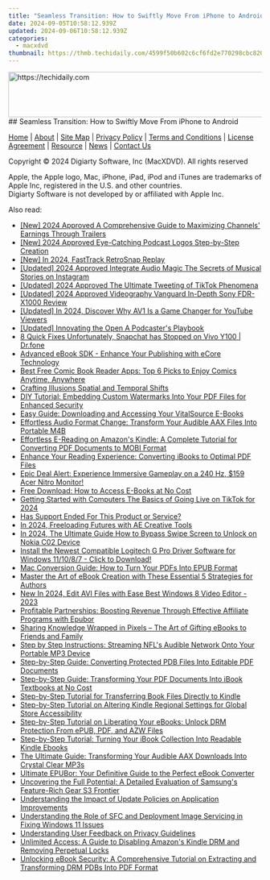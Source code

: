 ```yaml
---
title: "Seamless Transition: How to Swiftly Move From iPhone to Android"
date: 2024-09-05T10:58:12.939Z
updated: 2024-09-06T10:58:12.939Z
categories:
  - macxdvd
thumbnail: https://thmb.techidaily.com/4599f50b602c6cf6fd2e770298cbc820ac519a960550c4309b2e36a11fd875c9.jpg
---
```


<!-- affiliate ads begin -->
<a href="https://unicoeye.pxf.io/c/5597632/2134223/18498" target="_top" id="2134223">
  <img src="//a.impactradius-go.com/display-ad/18498-2134223" border="0" alt="https://techidaily.com" width="728" height="90"/>
</a>
<img height="0" width="0" src="https://unicoeye.pxf.io/i/5597632/2134223/18498" style="position:absolute;visibility:hidden;" border="0" />
<!-- affiliate ads end -->
## Seamless Transition: How to Swiftly Move From iPhone to Android

[Home](https://tools.techidaily.com/macxdvd/products/) | [About](https://tools.techidaily.com/macxdvd/products/) | [Site Map](https://tools.techidaily.com/macxdvd/products/) | [Privacy Policy](https://tools.techidaily.com/macxdvd/products/) | [Terms and Conditions](https://tools.techidaily.com/macxdvd/products/) | [License Agreement](https://tools.techidaily.com/macxdvd/products/) | [Resource](https://tools.techidaily.com/macxdvd/products/) | [News](https://tools.techidaily.com/macxdvd/products/) | [Contact Us](https://tools.techidaily.com/macxdvd/products/)

Copyright © 2024 Digiarty Software, Inc (MacXDVD). All rights reserved

Apple, the Apple logo, Mac, iPhone, iPad, iPod and iTunes are trademarks of Apple Inc, registered in the U.S. and other countries.  
Digiarty Software is not developed by or affiliated with Apple Inc.

<ins class="adsbygoogle"
     style="display:block"
     data-ad-format="autorelaxed"
     data-ad-client="ca-pub-7571918770474297"
     data-ad-slot="1223367746"></ins>



<ins class="adsbygoogle"
     style="display:block"
     data-ad-client="ca-pub-7571918770474297"
     data-ad-slot="8358498916"
     data-ad-format="auto"
     data-full-width-responsive="true"></ins>

<span class="atpl-alsoreadstyle">Also read:</span>
<div><ul>
<li><a href="https://facebook-record-videos.techidaily.com/new-2024-approved-a-comprehensive-guide-to-maximizing-channels-earnings-through-trailers/"><u>[New] 2024 Approved  A Comprehensive Guide to Maximizing Channels' Earnings Through Trailers</u></a></li>
<li><a href="https://article-posts.techidaily.com/new-2024-approved-eye-catching-podcast-logos-step-by-step-creation/"><u>[New] 2024 Approved  Eye-Catching Podcast Logos  Step-by-Step Creation</u></a></li>
<li><a href="https://screen-recording.techidaily.com/new-in-2024-fasttrack-retrosnap-replay/"><u>[New] In 2024, FastTrack RetroSnap Replay</u></a></li>
<li><a href="https://instagram-videos.techidaily.com/updated-2024-approved-integrate-audio-magic-the-secrets-of-musical-stories-on-instagram/"><u>[Updated] 2024 Approved  Integrate Audio Magic  The Secrets of Musical Stories on Instagram</u></a></li>
<li><a href="https://twitter-videos.techidaily.com/updated-2024-approved-the-ultimate-tweeting-of-tiktok-phenomena/"><u>[Updated] 2024 Approved  The Ultimate Tweeting of TikTok Phenomena</u></a></li>
<li><a href="https://fox-helps.techidaily.com/updated-2024-approved-videography-vanguard-in-depth-sony-fdr-x1000-review/"><u>[Updated] 2024 Approved  Videography Vanguard  In-Depth Sony FDR-X1000 Review</u></a></li>
<li><a href="https://facebook-video-footage.techidaily.com/updated-in-2024-discover-why-av1-is-a-game-changer-for-youtube-viewers/"><u>[Updated] In 2024, Discover Why AV1 Is a Game Changer for YouTube Viewers</u></a></li>
<li><a href="https://some-techniques.techidaily.com/updated-innovating-the-open-a-podcasters-playbook/"><u>[Updated] Innovating the Open  A Podcaster's Playbook</u></a></li>
<li><a href="https://howto.techidaily.com/8-quick-fixes-unfortunately-snapchat-has-stopped-on-vivo-y100-drfone-by-drfone-fix-android-problems-fix-android-problems/"><u>8 Quick Fixes Unfortunately, Snapchat has Stopped on Vivo Y100 | Dr.fone</u></a></li>
<li><a href="https://discover-amazing.techidaily.com/advanced-ebook-sdk-enhance-your-publishing-with-ecore-technology/"><u>Advanced eBook SDK - Enhance Your Publishing with eCore Technology</u></a></li>
<li><a href="https://discover-amazing.techidaily.com/best-free-comic-book-reader-apps-top-6-picks-to-enjoy-comics-anytime-anywhere/"><u>Best Free Comic Book Reader Apps: Top 6 Picks to Enjoy Comics Anytime, Anywhere</u></a></li>
<li><a href="https://extra-information.techidaily.com/crafting-illusions-spatial-and-temporal-shifts/"><u>Crafting Illusions  Spatial and Temporal Shifts</u></a></li>
<li><a href="https://discover-amazing.techidaily.com/diy-tutorial-embedding-custom-watermarks-into-your-pdf-files-for-enhanced-security/"><u>DIY Tutorial: Embedding Custom Watermarks Into Your PDF Files for Enhanced Security</u></a></li>
<li><a href="https://discover-amazing.techidaily.com/easy-guide-downloading-and-accessing-your-vitalsource-e-books/"><u>Easy Guide: Downloading and Accessing Your VitalSource E-Books</u></a></li>
<li><a href="https://discover-amazing.techidaily.com/effortless-audio-format-change-transform-your-audible-aax-files-into-portable-m4b/"><u>Effortless Audio Format Change: Transform Your Audible AAX Files Into Portable M4B</u></a></li>
<li><a href="https://discover-amazing.techidaily.com/effortless-e-reading-on-amazons-kindle-a-complete-tutorial-for-converting-pdf-documents-to-mobi-format/"><u>Effortless E-Reading on Amazon's Kindle: A Complete Tutorial for Converting PDF Documents to MOBI Format</u></a></li>
<li><a href="https://discover-amazing.techidaily.com/enhance-your-reading-experience-converting-ibooks-to-optimal-pdf-files/"><u>Enhance Your Reading Experience: Converting iBooks to Optimal PDF Files</u></a></li>
<li><a href="https://hardware-help.techidaily.com/1723862793164-epic-deal-alert-experience-immersive-gameplay-on-a-240-hz-159-acer-nitro-monitor/"><u>Epic Deal Alert: Experience Immersive Gameplay on a 240 Hz, $159 Acer Nitro Monitor!</u></a></li>
<li><a href="https://discover-amazing.techidaily.com/free-download-how-to-access-e-books-at-no-cost/"><u>Free Download: How to Access E-Books at No Cost</u></a></li>
<li><a href="https://tiktok-videos.techidaily.com/getting-started-with-computers-the-basics-of-going-live-on-tiktok-for-2024/"><u>Getting Started with Computers  The Basics of Going Live on TikTok for 2024</u></a></li>
<li><a href="https://discover-amazing.techidaily.com/has-support-ended-for-this-product-or-service/"><u>Has Support Ended For This Product or Service?</u></a></li>
<li><a href="https://some-knowledge.techidaily.com/in-2024-freeloading-futures-with-ae-creative-tools/"><u>In 2024, Freeloading Futures with AE Creative Tools</u></a></li>
<li><a href="https://easy-unlock-android.techidaily.com/in-2024-the-ultimate-guide-how-to-bypass-swipe-screen-to-unlock-on-nokia-c02-device-by-drfone-android/"><u>In 2024, The Ultimate Guide How to Bypass Swipe Screen to Unlock on Nokia C02 Device</u></a></li>
<li><a href="https://driver-download.techidaily.com/install-the-newest-compatible-logitech-g-pro-driver-software-for-windows-111087-click-to-download/"><u>Install the Newest Compatible Logitech G Pro Driver Software for Windows 11/10/8/7 - Click to Download!</u></a></li>
<li><a href="https://discover-amazing.techidaily.com/mac-conversion-guide-how-to-turn-your-pdfs-into-epub-format/"><u>Mac Conversion Guide: How to Turn Your PDFs Into EPUB Format</u></a></li>
<li><a href="https://discover-amazing.techidaily.com/master-the-art-of-ebook-creation-with-these-essential-5-strategies-for-authors/"><u>Master the Art of eBook Creation with These Essential 5 Strategies for Authors</u></a></li>
<li><a href="https://ai-driven-video-production.techidaily.com/new-in-2024-edit-avi-files-with-ease-best-windows-8-video-editor-2023/"><u>New In 2024, Edit AVI Files with Ease Best Windows 8 Video Editor - 2023</u></a></li>
<li><a href="https://discover-amazing.techidaily.com/profitable-partnerships-boosting-revenue-through-effective-affiliate-programs-with-epubor/"><u>Profitable Partnerships: Boosting Revenue Through Effective Affiliate Programs with Epubor</u></a></li>
<li><a href="https://discover-amazing.techidaily.com/sharing-knowledge-wrapped-in-pixels-the-art-of-gifting-ebooks-to-friends-and-family/"><u>Sharing Knowledge Wrapped in Pixels – The Art of Gifting eBooks to Friends and Family</u></a></li>
<li><a href="https://discover-amazing.techidaily.com/step-by-step-instructions-streaming-nfls-audible-network-onto-your-portable-mp3-device/"><u>Step by Step Instructions: Streaming NFL's Audible Network Onto Your Portable MP3 Device</u></a></li>
<li><a href="https://discover-amazing.techidaily.com/step-by-step-guide-converting-protected-pdb-files-into-editable-pdf-documents/"><u>Step-by-Step Guide: Converting Protected PDB Files Into Editable PDF Documents</u></a></li>
<li><a href="https://discover-amazing.techidaily.com/step-by-step-guide-transforming-your-pdf-documents-into-ibook-textbooks-at-no-cost/"><u>Step-by-Step Guide: Transforming Your PDF Documents Into iBook Textbooks at No Cost</u></a></li>
<li><a href="https://discover-amazing.techidaily.com/step-by-step-tutorial-for-transferring-book-files-directly-to-kindle/"><u>Step-by-Step Tutorial for Transferring Book Files Directly to Kindle</u></a></li>
<li><a href="https://discover-amazing.techidaily.com/step-by-step-tutorial-on-altering-kindle-regional-settings-for-global-store-accessibility/"><u>Step-by-Step Tutorial on Altering Kindle Regional Settings for Global Store Accessibility</u></a></li>
<li><a href="https://discover-amazing.techidaily.com/step-by-step-tutorial-on-liberating-your-ebooks-unlock-drm-protection-from-epub-pdf-and-azw-files/"><u>Step-by-Step Tutorial on Liberating Your eBooks: Unlock DRM Protection From ePUB, PDF, and AZW Files</u></a></li>
<li><a href="https://discover-amazing.techidaily.com/step-by-step-tutorial-turning-your-ibook-collection-into-readable-kindle-ebooks/"><u>Step-by-Step Tutorial: Turning Your iBook Collection Into Readable Kindle Ebooks</u></a></li>
<li><a href="https://discover-amazing.techidaily.com/the-ultimate-guide-transforming-your-audible-aax-downloads-into-crystal-clear-mp3s/"><u>The Ultimate Guide: Transforming Your Audible AAX Downloads Into Crystal Clear MP3s</u></a></li>
<li><a href="https://discover-amazing.techidaily.com/ultimate-epubor-your-definitive-guide-to-the-perfect-ebook-converter/"><u>Ultimate EPUBor: Your Definitive Guide to the Perfect eBook Converter</u></a></li>
<li><a href="https://buynow-marvelous.techidaily.com/uncovering-the-full-potential-a-detailed-evaluation-of-samsungs-feature-rich-gear-s3-frontier/"><u>Uncovering the Full Potential: A Detailed Evaluation of Samsung's Feature-Rich Gear S3 Frontier</u></a></li>
<li><a href="https://discover-amazing.techidaily.com/understanding-the-impact-of-update-policies-on-application-improvements/"><u>Understanding the Impact of Update Policies on Application Improvements</u></a></li>
<li><a href="https://win-howtos.techidaily.com/understanding-the-role-of-sfc-and-deployment-image-servicing-in-fixing-windows-11-issues/"><u>Understanding the Role of SFC and Deployment Image Servicing in Fixing Windows 11 Issues</u></a></li>
<li><a href="https://discover-amazing.techidaily.com/understanding-user-feedback-on-privacy-guidelines/"><u>Understanding User Feedback on Privacy Guidelines</u></a></li>
<li><a href="https://discover-amazing.techidaily.com/unlimited-access-a-guide-to-disabling-amazons-kindle-drm-and-removing-perpetual-locks/"><u>Unlimited Access: A Guide to Disabling Amazon's Kindle DRM and Removing Perpetual Locks</u></a></li>
<li><a href="https://discover-amazing.techidaily.com/unlocking-ebook-security-a-comprehensive-tutorial-on-extracting-and-transforming-drm-pdbs-into-pdf-format/"><u>Unlocking eBook Security: A Comprehensive Tutorial on Extracting and Transforming DRM PDBs Into PDF Format</u></a></li>
</ul></div>
